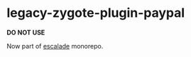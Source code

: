# legacy-zygote-plugin-paypal

**DO NOT USE**

Now part of [escalade](https://github.com/escaladesports/escalade/tree/master/packages/zygote-plugin-paypal) monorepo.
